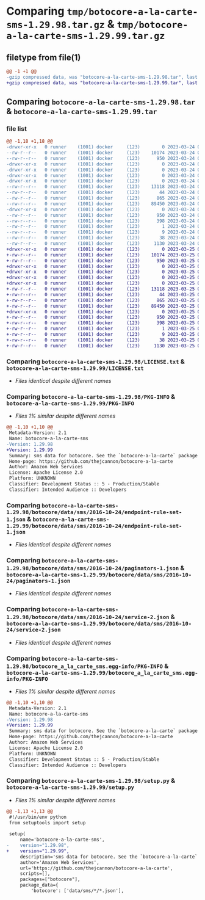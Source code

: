 # Comparing `tmp/botocore-a-la-carte-sms-1.29.98.tar.gz` & `tmp/botocore-a-la-carte-sms-1.29.99.tar.gz`

## filetype from file(1)

```diff
@@ -1 +1 @@
-gzip compressed data, was "botocore-a-la-carte-sms-1.29.98.tar", last modified: Fri Mar 24 01:24:37 2023, max compression
+gzip compressed data, was "botocore-a-la-carte-sms-1.29.99.tar", last modified: Sat Mar 25 01:23:04 2023, max compression
```

## Comparing `botocore-a-la-carte-sms-1.29.98.tar` & `botocore-a-la-carte-sms-1.29.99.tar`

### file list

```diff
@@ -1,18 +1,18 @@
-drwxr-xr-x   0 runner    (1001) docker     (123)        0 2023-03-24 01:24:37.166115 botocore-a-la-carte-sms-1.29.98/
--rw-r--r--   0 runner    (1001) docker     (123)    10174 2023-03-24 01:24:36.000000 botocore-a-la-carte-sms-1.29.98/LICENSE.txt
--rw-r--r--   0 runner    (1001) docker     (123)      950 2023-03-24 01:24:37.166115 botocore-a-la-carte-sms-1.29.98/PKG-INFO
-drwxr-xr-x   0 runner    (1001) docker     (123)        0 2023-03-24 01:24:37.162114 botocore-a-la-carte-sms-1.29.98/botocore/
-drwxr-xr-x   0 runner    (1001) docker     (123)        0 2023-03-24 01:24:37.162114 botocore-a-la-carte-sms-1.29.98/botocore/data/
-drwxr-xr-x   0 runner    (1001) docker     (123)        0 2023-03-24 01:24:37.162114 botocore-a-la-carte-sms-1.29.98/botocore/data/sms/
-drwxr-xr-x   0 runner    (1001) docker     (123)        0 2023-03-24 01:24:37.162114 botocore-a-la-carte-sms-1.29.98/botocore/data/sms/2016-10-24/
--rw-r--r--   0 runner    (1001) docker     (123)    13118 2023-03-24 01:23:57.000000 botocore-a-la-carte-sms-1.29.98/botocore/data/sms/2016-10-24/endpoint-rule-set-1.json
--rw-r--r--   0 runner    (1001) docker     (123)       44 2023-03-24 01:23:57.000000 botocore-a-la-carte-sms-1.29.98/botocore/data/sms/2016-10-24/examples-1.json
--rw-r--r--   0 runner    (1001) docker     (123)      865 2023-03-24 01:23:57.000000 botocore-a-la-carte-sms-1.29.98/botocore/data/sms/2016-10-24/paginators-1.json
--rw-r--r--   0 runner    (1001) docker     (123)    89450 2023-03-24 01:23:57.000000 botocore-a-la-carte-sms-1.29.98/botocore/data/sms/2016-10-24/service-2.json
-drwxr-xr-x   0 runner    (1001) docker     (123)        0 2023-03-24 01:24:37.166115 botocore-a-la-carte-sms-1.29.98/botocore_a_la_carte_sms.egg-info/
--rw-r--r--   0 runner    (1001) docker     (123)      950 2023-03-24 01:24:37.000000 botocore-a-la-carte-sms-1.29.98/botocore_a_la_carte_sms.egg-info/PKG-INFO
--rw-r--r--   0 runner    (1001) docker     (123)      398 2023-03-24 01:24:37.000000 botocore-a-la-carte-sms-1.29.98/botocore_a_la_carte_sms.egg-info/SOURCES.txt
--rw-r--r--   0 runner    (1001) docker     (123)        1 2023-03-24 01:24:37.000000 botocore-a-la-carte-sms-1.29.98/botocore_a_la_carte_sms.egg-info/dependency_links.txt
--rw-r--r--   0 runner    (1001) docker     (123)        9 2023-03-24 01:24:37.000000 botocore-a-la-carte-sms-1.29.98/botocore_a_la_carte_sms.egg-info/top_level.txt
--rw-r--r--   0 runner    (1001) docker     (123)       38 2023-03-24 01:24:37.166115 botocore-a-la-carte-sms-1.29.98/setup.cfg
--rw-r--r--   0 runner    (1001) docker     (123)     1130 2023-03-24 01:24:36.000000 botocore-a-la-carte-sms-1.29.98/setup.py
+drwxr-xr-x   0 runner    (1001) docker     (123)        0 2023-03-25 01:23:04.200831 botocore-a-la-carte-sms-1.29.99/
+-rw-r--r--   0 runner    (1001) docker     (123)    10174 2023-03-25 01:23:03.000000 botocore-a-la-carte-sms-1.29.99/LICENSE.txt
+-rw-r--r--   0 runner    (1001) docker     (123)      950 2023-03-25 01:23:04.200831 botocore-a-la-carte-sms-1.29.99/PKG-INFO
+drwxr-xr-x   0 runner    (1001) docker     (123)        0 2023-03-25 01:23:04.200831 botocore-a-la-carte-sms-1.29.99/botocore/
+drwxr-xr-x   0 runner    (1001) docker     (123)        0 2023-03-25 01:23:04.200831 botocore-a-la-carte-sms-1.29.99/botocore/data/
+drwxr-xr-x   0 runner    (1001) docker     (123)        0 2023-03-25 01:23:04.200831 botocore-a-la-carte-sms-1.29.99/botocore/data/sms/
+drwxr-xr-x   0 runner    (1001) docker     (123)        0 2023-03-25 01:23:04.200831 botocore-a-la-carte-sms-1.29.99/botocore/data/sms/2016-10-24/
+-rw-r--r--   0 runner    (1001) docker     (123)    13118 2023-03-25 01:22:12.000000 botocore-a-la-carte-sms-1.29.99/botocore/data/sms/2016-10-24/endpoint-rule-set-1.json
+-rw-r--r--   0 runner    (1001) docker     (123)       44 2023-03-25 01:22:12.000000 botocore-a-la-carte-sms-1.29.99/botocore/data/sms/2016-10-24/examples-1.json
+-rw-r--r--   0 runner    (1001) docker     (123)      865 2023-03-25 01:22:12.000000 botocore-a-la-carte-sms-1.29.99/botocore/data/sms/2016-10-24/paginators-1.json
+-rw-r--r--   0 runner    (1001) docker     (123)    89450 2023-03-25 01:22:12.000000 botocore-a-la-carte-sms-1.29.99/botocore/data/sms/2016-10-24/service-2.json
+drwxr-xr-x   0 runner    (1001) docker     (123)        0 2023-03-25 01:23:04.200831 botocore-a-la-carte-sms-1.29.99/botocore_a_la_carte_sms.egg-info/
+-rw-r--r--   0 runner    (1001) docker     (123)      950 2023-03-25 01:23:04.000000 botocore-a-la-carte-sms-1.29.99/botocore_a_la_carte_sms.egg-info/PKG-INFO
+-rw-r--r--   0 runner    (1001) docker     (123)      398 2023-03-25 01:23:04.000000 botocore-a-la-carte-sms-1.29.99/botocore_a_la_carte_sms.egg-info/SOURCES.txt
+-rw-r--r--   0 runner    (1001) docker     (123)        1 2023-03-25 01:23:04.000000 botocore-a-la-carte-sms-1.29.99/botocore_a_la_carte_sms.egg-info/dependency_links.txt
+-rw-r--r--   0 runner    (1001) docker     (123)        9 2023-03-25 01:23:04.000000 botocore-a-la-carte-sms-1.29.99/botocore_a_la_carte_sms.egg-info/top_level.txt
+-rw-r--r--   0 runner    (1001) docker     (123)       38 2023-03-25 01:23:04.200831 botocore-a-la-carte-sms-1.29.99/setup.cfg
+-rw-r--r--   0 runner    (1001) docker     (123)     1130 2023-03-25 01:23:03.000000 botocore-a-la-carte-sms-1.29.99/setup.py
```

### Comparing `botocore-a-la-carte-sms-1.29.98/LICENSE.txt` & `botocore-a-la-carte-sms-1.29.99/LICENSE.txt`

 * *Files identical despite different names*

### Comparing `botocore-a-la-carte-sms-1.29.98/PKG-INFO` & `botocore-a-la-carte-sms-1.29.99/PKG-INFO`

 * *Files 1% similar despite different names*

```diff
@@ -1,10 +1,10 @@
 Metadata-Version: 2.1
 Name: botocore-a-la-carte-sms
-Version: 1.29.98
+Version: 1.29.99
 Summary: sms data for botocore. See the `botocore-a-la-carte` package for more info.
 Home-page: https://github.com/thejcannon/botocore-a-la-carte
 Author: Amazon Web Services
 License: Apache License 2.0
 Platform: UNKNOWN
 Classifier: Development Status :: 5 - Production/Stable
 Classifier: Intended Audience :: Developers
```

### Comparing `botocore-a-la-carte-sms-1.29.98/botocore/data/sms/2016-10-24/endpoint-rule-set-1.json` & `botocore-a-la-carte-sms-1.29.99/botocore/data/sms/2016-10-24/endpoint-rule-set-1.json`

 * *Files identical despite different names*

### Comparing `botocore-a-la-carte-sms-1.29.98/botocore/data/sms/2016-10-24/paginators-1.json` & `botocore-a-la-carte-sms-1.29.99/botocore/data/sms/2016-10-24/paginators-1.json`

 * *Files identical despite different names*

### Comparing `botocore-a-la-carte-sms-1.29.98/botocore/data/sms/2016-10-24/service-2.json` & `botocore-a-la-carte-sms-1.29.99/botocore/data/sms/2016-10-24/service-2.json`

 * *Files identical despite different names*

### Comparing `botocore-a-la-carte-sms-1.29.98/botocore_a_la_carte_sms.egg-info/PKG-INFO` & `botocore-a-la-carte-sms-1.29.99/botocore_a_la_carte_sms.egg-info/PKG-INFO`

 * *Files 1% similar despite different names*

```diff
@@ -1,10 +1,10 @@
 Metadata-Version: 2.1
 Name: botocore-a-la-carte-sms
-Version: 1.29.98
+Version: 1.29.99
 Summary: sms data for botocore. See the `botocore-a-la-carte` package for more info.
 Home-page: https://github.com/thejcannon/botocore-a-la-carte
 Author: Amazon Web Services
 License: Apache License 2.0
 Platform: UNKNOWN
 Classifier: Development Status :: 5 - Production/Stable
 Classifier: Intended Audience :: Developers
```

### Comparing `botocore-a-la-carte-sms-1.29.98/setup.py` & `botocore-a-la-carte-sms-1.29.99/setup.py`

 * *Files 1% similar despite different names*

```diff
@@ -1,13 +1,13 @@
 #!/usr/bin/env python
 from setuptools import setup
 
 setup(
     name='botocore-a-la-carte-sms',
-    version="1.29.98",
+    version="1.29.99",
     description='sms data for botocore. See the `botocore-a-la-carte` package for more info.',
     author='Amazon Web Services',
     url='https://github.com/thejcannon/botocore-a-la-carte',
     scripts=[],
     packages=["botocore"],
     package_data={
         'botocore': ['data/sms/*/*.json'],
```

